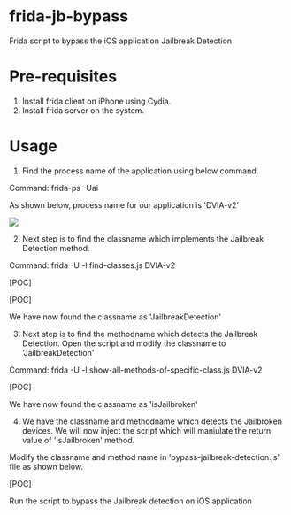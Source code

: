 # frida-jb-bypass
Frida script to bypass the iOS application Jailbreak Detection

# Pre-requisites

1. Install frida client on iPhone using Cydia.
2. Install frida server on the system.

# Usage

1. Find the process name of the application using below command.

Command: frida-ps -Uai

As shown below, process name for our application is 'DVIA-v2'

<img src="https://github.com/rubaljain/frida-jb-bypass/blob/master/img/Screenshot%202019-03-05%20at%204.43.26%20PM.png?raw=true">


2. Next step is to find the classname which implements the Jailbreak Detection method.

Command: frida -U -l find-classes.js DVIA-v2

[POC]

[POC]

We have now found the classname as 'JailbreakDetection'

3. Next step is to find the methodname which detects the Jailbreak Detection. Open the script and modify the classname to 'JailbreakDetection'

Command: frida -U -l show-all-methods-of-specific-class.js DVIA-v2

[POC]

We have now found the classname as 'isJailbroken'

4. We have the classname and methodname which detects the Jailbroken devices. We will now inject the script which will maniulate the return value of 'isJailbroken' method.

Modify the classname and method name in 'bypass-jailbreak-detection.js' file as shown below.

[POC]

Run the script to bypass the Jailbreak detection on iOS application

